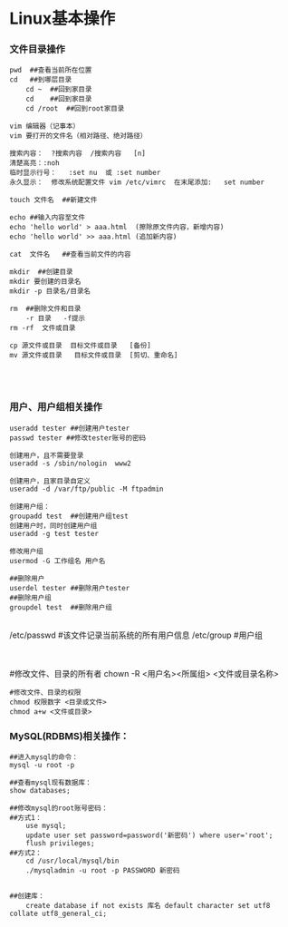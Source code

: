 # Linux基本操作

### 文件目录操作

	pwd  ##查看当前所在位置
	cd   ##到哪层目录
		cd ~  ##回到家目录
		cd    ##回到家目录
		cd /root  ##回到root家目录
		
	vim 编辑器（记事本）
	vim 要打开的文件名（相对路径、绝对路径）
	
	搜索内容：  ?搜索内容  /搜索内容   [n]
	清楚高亮：:noh
	临时显示行号：   :set nu  或 :set number
	永久显示：  修改系统配置文件 vim /etc/vimrc  在末尾添加:   set number
	
	touch 文件名  ##新建文件
	
	echo ##输入内容至文件
	echo 'hello world' > aaa.html  (擦除原文件内容，新增内容)
	echo 'hello world' >> aaa.html (追加新内容)
	
	cat  文件名   ##查看当前文件的内容
	
	mkdir  ##创建目录
	mkdir 要创建的目录名
	mkdir -p 目录名/目录名
	
	rm  ##删除文件和目录
		-r 目录   -f提示
	rm -rf  文件或目录
	
	cp 源文件或目录  目标文件或目录   [备份]
	mv 源文件或目录   目标文件或目录  [剪切、重命名] 


​	
​	
### 用户、用户组相关操作
	useradd tester ##创建用户tester
	passwd tester ##修改tester账号的密码
	
	创建用户，且不需要登录
	useradd -s /sbin/nologin  www2
	
	创建用户，且家目录自定义
	useradd -d /var/ftp/public -M ftpadmin
	
	创建用户组：
	groupadd test  ##创建用户组test
	创建用户时，同时创建用户组
	useradd -g test tester
	
	修改用户组
	usermod -G 工作组名 用户名
	
	##删除用户
	userdel tester ##删除用户tester
	##删除用户组
	groupdel test  ##删除用户组


​	
	/etc/passwd   #该文件记录当前系统的所有用户信息
	/etc/group    #用户组


​	
​	
	#修改文件、目录的所有者
	chown -R <用户名><所属组>  <文件或目录名称>
	
	#修改文件、目录的权限
	chmod 权限数字 <目录或文件>
	chmod a+w <文件或目录>

### MySQL(RDBMS)相关操作：

	##进入mysql的命令：
	mysql -u root -p
	
	##查看mysql现有数据库：
	show databases;
	
	##修改mysql的root账号密码：
	##方式1：
		use mysql;
		update user set password=password('新密码') where user='root';
		flush privileges;
	##方式2：
		cd /usr/local/mysql/bin
		./mysqladmin -u root -p PASSWORD 新密码
		
		
	##创建库：
    	create database if not exists 库名 default character set utf8 collate utf8_general_ci;